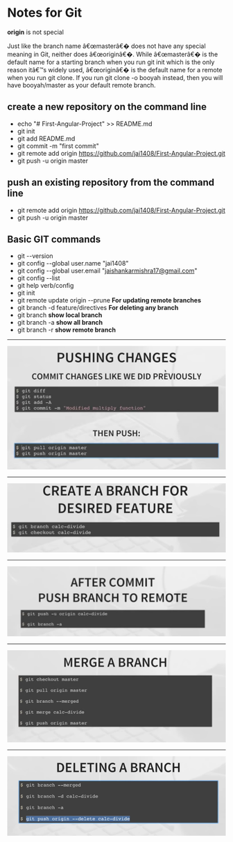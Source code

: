 # Notes for Git

**origin** is not special

Just like the branch name â€œmasterâ€� does not have any special meaning in Git, neither does â€œoriginâ€�. While â€œmasterâ€� is the default name for a starting branch when you run git init which is the only reason itâ€™s widely used, â€œoriginâ€� is the default name for a remote when you run git clone. If you run git clone -o booyah instead, then you will have booyah/master as your default remote branch.

## create a new repository on the command line
* echo "# First-Angular-Project" >> README.md
* git init
* git add README.md
* git commit -m "first commit"
* git remote add origin https://github.com/jai1408/First-Angular-Project.git
* git push -u origin master

## push an existing repository from the command line
* git remote add origin https://github.com/jai1408/First-Angular-Project.git
* git push -u origin master


## Basic GIT commands
* git --version
* git config --global user.name "jai1408"
* git config --global user.email "jaishankarmishra17@gmail.com"
* git config --list
* git help verb/config
* git init
* git remote update origin --prune **For updating remote branches**
* git branch -d feature/directives **For deleting any branch**
* git branch **show local branch**
* git branch -a **show all branch**
* git branch -r **show remote branch**


***
![Git commit & push](Capture1.PNG)

***
![Git create new feature branch](Capture2.PNG)

***
![Git push new branch to remote](Capture3.PNG)

***
![Git merge to master](Capture4.PNG)

***
![Git delete new feature](Capture5.PNG)
